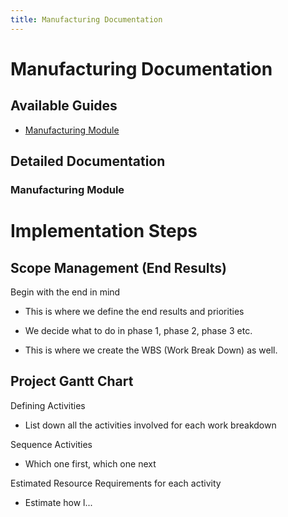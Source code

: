 ```yaml
---
title: Manufacturing Documentation
---
```


# Manufacturing Documentation

## Available Guides

- [Manufacturing Module﻿](#Manufacturing_Module)

## Detailed Documentation

### Manufacturing Module﻿

# Implementation Steps﻿

## Scope Management (End Results)﻿
Begin with the end in mind

- This is where we define the end results and priorities

- We decide what to do in phase 1, phase 2, phase 3 etc.

- This is where we create the WBS (Work Break Down) as well.

## Project Gantt Chart﻿

Defining Activities

- List down all the activities involved for each work breakdown

Sequence Activities

- Which one first, which one next

Estimated Resource Requirements for each activity

- Estimate how l...

